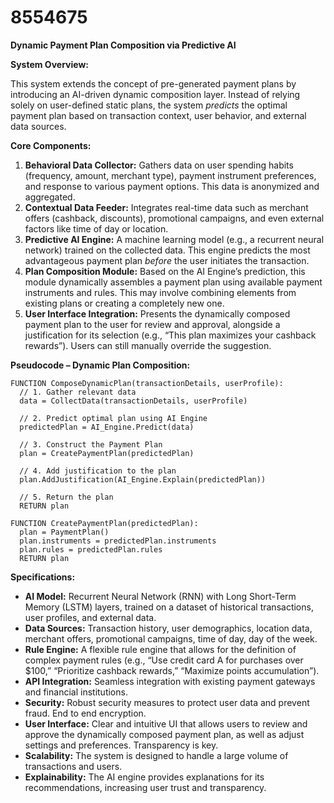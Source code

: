 # 8554675

**Dynamic Payment Plan Composition via Predictive AI**

**System Overview:**

This system extends the concept of pre-generated payment plans by introducing an AI-driven dynamic composition layer. Instead of relying solely on user-defined static plans, the system *predicts* the optimal payment plan based on transaction context, user behavior, and external data sources.

**Core Components:**

1.  **Behavioral Data Collector:** Gathers data on user spending habits (frequency, amount, merchant type), payment instrument preferences, and response to various payment options. This data is anonymized and aggregated.
2.  **Contextual Data Feeder:** Integrates real-time data such as merchant offers (cashback, discounts), promotional campaigns, and even external factors like time of day or location.
3.  **Predictive AI Engine:** A machine learning model (e.g., a recurrent neural network) trained on the collected data. This engine predicts the most advantageous payment plan *before* the user initiates the transaction.
4.  **Plan Composition Module:** Based on the AI Engine’s prediction, this module dynamically assembles a payment plan using available payment instruments and rules. This may involve combining elements from existing plans or creating a completely new one.
5.  **User Interface Integration:** Presents the dynamically composed payment plan to the user for review and approval, alongside a justification for its selection (e.g., “This plan maximizes your cashback rewards”). Users can still manually override the suggestion.

**Pseudocode – Dynamic Plan Composition:**

```
FUNCTION ComposeDynamicPlan(transactionDetails, userProfile):
  // 1. Gather relevant data
  data = CollectData(transactionDetails, userProfile)

  // 2. Predict optimal plan using AI Engine
  predictedPlan = AI_Engine.Predict(data)

  // 3. Construct the Payment Plan
  plan = CreatePaymentPlan(predictedPlan)

  // 4. Add justification to the plan
  plan.AddJustification(AI_Engine.Explain(predictedPlan))

  // 5. Return the plan
  RETURN plan

FUNCTION CreatePaymentPlan(predictedPlan):
  plan = PaymentPlan()
  plan.instruments = predictedPlan.instruments
  plan.rules = predictedPlan.rules
  RETURN plan
```

**Specifications:**

*   **AI Model:**  Recurrent Neural Network (RNN) with Long Short-Term Memory (LSTM) layers, trained on a dataset of historical transactions, user profiles, and external data.
*   **Data Sources:** Transaction history, user demographics, location data, merchant offers, promotional campaigns, time of day, day of the week.
*   **Rule Engine:**  A flexible rule engine that allows for the definition of complex payment rules (e.g., “Use credit card A for purchases over $100,” “Prioritize cashback rewards,” “Maximize points accumulation”).
*   **API Integration:**  Seamless integration with existing payment gateways and financial institutions.
*   **Security:**  Robust security measures to protect user data and prevent fraud. End to end encryption.
*   **User Interface:** Clear and intuitive UI that allows users to review and approve the dynamically composed payment plan, as well as adjust settings and preferences. Transparency is key.
*   **Scalability:** The system is designed to handle a large volume of transactions and users.
*   **Explainability:**  The AI engine provides explanations for its recommendations, increasing user trust and transparency.